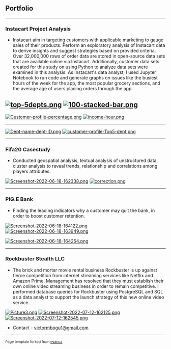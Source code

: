## Portfolio

---

### Instacart Project Analysis
* Instacart aim in targeting customers with applicable marketing to gauge sales of their products. Perform an exploratory analysis of Instacart data to derive insights and suggest strategies based on provided criteria. Over 32,000,000 rows of order data are stored in open-source data sets that are available online via Instacart. Additionally, customer data sets created for this study on using Python to analyze data sets were examined in this analysis. As Instacart's data analyst, I used Jupyter Notebook to run code and generate graphs on issues like the busiest hours of the week for the app, the most popular grocery sections, and the average age of users placing orders through the app.

[![top-5depts.png](https://i.postimg.cc/nh271fXT/top-5depts.png)](https://postimg.cc/pm9p27Yn)
[![100-stacked-bar.png](https://i.postimg.cc/pVZy5Y3M/100-stacked-bar.png)](https://postimg.cc/DmS7ts2x)
---

[![Customer-profile-percentage.png](https://i.postimg.cc/kMQczZz3/Customer-profile-percentage.png)](https://postimg.cc/rzpxthqQ)
[![income-hour.png](https://i.postimg.cc/yNVNvDMS/income-hour.png)](https://postimg.cc/dhxv0Vtq)

---
[![Dept-name-dept-ID.png](https://i.postimg.cc/XJ38YkBD/Dept-name-dept-ID.png)](https://postimg.cc/kV18j8cx)
[![customer-profile-Top5-dept.png](https://i.postimg.cc/FsKLpBQx/customer-profile-Top5-dept.png)](https://postimg.cc/YjJ0q804)

---

### Fifa20 Casestudy

* Conducted geospatial analysis, textual analysis of unstructured data, cluster analysis to reveal trends, relationship and correlations among players attributes.

[![Screenshot-2022-06-18-162338.png](https://i.postimg.cc/zGXzhV4t/Screenshot-2022-06-18-162338.png)](https://postimg.cc/nCgfbcFB)
[![correction.png](https://i.postimg.cc/q7s37tKm/correction.png)](https://postimg.cc/d701HV4d)

---

### PIG.E Bank
* Finding the leading indicators why a customer may quit the bank, in order to boost customer retention. 

[![Screenshot-2022-06-18-164122.png](https://i.postimg.cc/FFDjMn07/Screenshot-2022-06-18-164122.png)](https://postimg.cc/BtPLDpY0)
[![Screenshot-2022-06-18-163949.png](https://i.postimg.cc/MGQC4Q4p/Screenshot-2022-06-18-163949.png)](https://postimg.cc/VSzZ0dmx)

[![Screenshot-2022-06-18-164254.png](https://i.postimg.cc/qqRCB42g/Screenshot-2022-06-18-164254.png)](https://postimg.cc/LYcsNdCM)

---

### Rockbuster Stealth LLC

* The brick and mortar movie rental business Rockbuster is up against fierce competition from internet streaming services like Netflix and Amazon Prime. Management has resolved that they must establish their own online video streaming business in order to remain competitive. I performed database queries for Rockbuster using PostgreSQL and SQL as a data analyst to support the launch strategy of this new online video service.

[![Picture3.png](https://i.postimg.cc/43smKrB7/Picture3.png)](https://postimg.cc/PCVt9FGT)
[![Screenshot-2022-07-12-162125.png](https://i.postimg.cc/J4YHG1Fs/Screenshot-2022-07-12-162125.png)](https://postimg.cc/ZC35Qh4m)
[![Screenshot-2022-07-12-162545.png](https://i.postimg.cc/KzLGJfqS/Screenshot-2022-07-12-162545.png)](https://postimg.cc/sQjC2YCw)

- Contact - victormbogu1@gmail.com




---
<p style="font-size:11px">Page template forked from <a href="https://github.com/evanca/quick-portfolio">evanca</a></p>
<!-- Remove above link if you don't want to attibute -->
